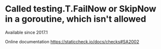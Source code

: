 # Called testing.T.FailNow or SkipNow in a goroutine, which isn't allowed

Available since
    2017.1

Online documentation
    https://staticcheck.io/docs/checks#SA2002
